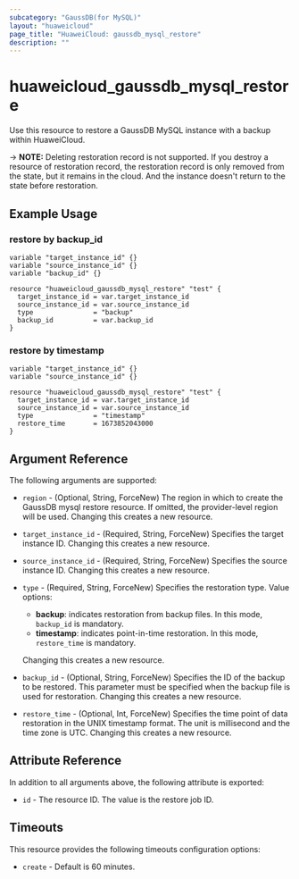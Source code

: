 ```yaml
---
subcategory: "GaussDB(for MySQL)"
layout: "huaweicloud"
page_title: "HuaweiCloud: gaussdb_mysql_restore"
description: ""
---
```


# huaweicloud_gaussdb_mysql_restore

Use this resource to restore a GaussDB MySQL instance with a backup within HuaweiCloud.

-> **NOTE:** Deleting restoration record is not supported. If you destroy a resource of restoration record,
the restoration record is only removed from the state, but it remains in the cloud. And the instance doesn't return to
the state before restoration.

## Example Usage

### restore by backup_id

```hcl
variable "target_instance_id" {}
variable "source_instance_id" {}
variable "backup_id" {}

resource "huaweicloud_gaussdb_mysql_restore" "test" {
  target_instance_id = var.target_instance_id
  source_instance_id = var.source_instance_id
  type               = "backup"
  backup_id          = var.backup_id
}
```

### restore by timestamp

```hcl
variable "target_instance_id" {}
variable "source_instance_id" {}

resource "huaweicloud_gaussdb_mysql_restore" "test" {
  target_instance_id = var.target_instance_id
  source_instance_id = var.source_instance_id
  type               = "timestamp"
  restore_time       = 1673852043000
}
```

## Argument Reference

The following arguments are supported:

* `region` - (Optional, String, ForceNew) The region in which to create the GaussDB mysql restore resource. If omitted,
  the provider-level region will be used. Changing this creates a new resource.

* `target_instance_id` - (Required, String, ForceNew) Specifies the target instance ID. Changing this creates a new
  resource.

* `source_instance_id` - (Required, String, ForceNew) Specifies the source instance ID. Changing this creates a new
  resource.

* `type` - (Required, String, ForceNew) Specifies the restoration type. Value options:
  + **backup**: indicates restoration from backup files. In this mode, `backup_id` is mandatory.
  + **timestamp**: indicates point-in-time restoration. In this mode, `restore_time` is mandatory.

  Changing this creates a new resource.

* `backup_id` - (Optional, String, ForceNew) Specifies the ID of the backup to be restored. This parameter must be
  specified when the backup file is used for restoration. Changing this creates a new resource.

* `restore_time` - (Optional, Int, ForceNew) Specifies the time point of data restoration in the UNIX timestamp format.
  The unit is millisecond and the time zone is UTC. Changing this creates a new resource.

## Attribute Reference

In addition to all arguments above, the following attribute is exported:

* `id` - The resource ID. The value is the restore job ID.

## Timeouts

This resource provides the following timeouts configuration options:

* `create` - Default is 60 minutes.
